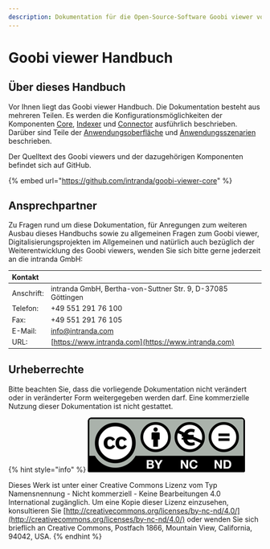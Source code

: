 ```yaml
---
description: Dokumentation für die Open-Source-Software Goobi viewer von intranda
---
```


# Goobi viewer Handbuch

## Über dieses Handbuch

Vor Ihnen liegt das Goobi viewer Handbuch. Die Dokumentation besteht aus mehreren Teilen. Es werden die Konfigurationsmöglichkeiten der Komponenten [Core](conf/1/), [Indexer](conf/2/) und [Connector](conf/3/) ausführlich beschrieben. Darüber sind Teile der [Anwendungsoberfläche]() und [Anwendungsszenarien](misc/1/) beschrieben.

Der Quelltext des Goobi viewers und der dazugehörigen Komponenten befindet sich auf GitHub.

{% embed url="https://github.com/intranda/goobi-viewer-core" %}

## Ansprechpartner

Zu Fragen rund um diese Dokumentation, für Anregungen zum weiteren Ausbau dieses Handbuchs sowie zu allgemeinen Fragen zum Goobi viewer, Digitalisierungsprojekten im Allgemeinen und natürlich auch bezüglich der Weiterentwicklung des Goobi viewers, wenden Sie sich bitte gerne jederzeit an die intranda GmbH:

| **Kontakt** |  |
| :--- | :--- |
| Anschrift: | intranda GmbH, Bertha-von-Suttner Str. 9, D-37085 Göttingen |
| Telefon: | +49 551 291 76 100 |
| Fax: | +49 551 291 76 105 |
| E-Mail: | [info@intranda.com](mailto:info@intranda.com) |
| URL: | [https://www.intranda.com](https://www.intranda.com) |

## Urheberrechte

Bitte beachten Sie, dass die vorliegende Dokumentation nicht verändert oder in veränderter Form weitergegeben werden darf. Eine kommerzielle Nutzung dieser Dokumentation ist nicht gestattet.

{% hint style="info" %}
![](.gitbook/assets/cc.png) 

Dieses Werk ist unter einer Creative Commons Lizenz vom Typ Namensnennung - Nicht kommerziell - Keine Bearbeitungen 4.0 International zugänglich. Um eine Kopie dieser Lizenz einzusehen, konsultieren Sie [http://creativecommons.org/licenses/by-nc-nd/4.0/](http://creativecommons.org/licenses/by-nc-nd/4.0/) oder wenden Sie sich brieflich an Creative Commons, Postfach 1866, Mountain View, California, 94042, USA.
{% endhint %}

